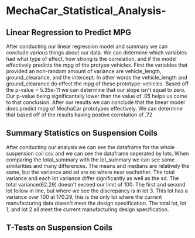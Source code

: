 # MechaCar_Statistical_Analysis-
## Linear Regression to Predict MPG
After conducting our linear regression model and summary we can conclude various things about our data. We can determine which variables had what type of effect, how strong is the correlation, and if the model effectively predicts the mpg of the protype vehicles. First the variables that provided an non-random amount of variance are vehicle_length, ground_clearance, and the intercept. In other words the vehicle_length and ground_clearance do effect the mpg of these prototype-vehicles. Based off the p-value = 5.35e-11 we can determine that our slope isn't equal to zero. Our p-value being significantally lower than the value of .05 helps us come to that conclusion. After our results we can conclude that the linear model does predict mpg of MechaCar prototypes effectively. We can determine that based off of the results having postive correlation of .72

## Summary Statistics on Suspension Coils
After conducting our analysis we can see the dataframe for the whole suspension coil csv and we can see the dataframe seperated by lots. When comparing the total_summary with the lot_summary we can see some similarities and many differences. The means and medians are relatively the same, but the variance and sd are no where near eachother. The total variance and each lot variance differ significantly as well as the sd. The total variance(62.29) doesn't exceed our limit of 100. The first and second lot follow in line, but where we see the discrepancy is in lot 3. This lot has a variance over 100 at 170.29, this is the only lot where the current manufacturing data doesn't meet the design specification. The total lot, lot 1, and lot 2 all meet the current manufacturing design specification.

 ## T-Tests on Suspension Coils
 
